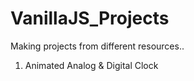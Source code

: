 # VanillaJS_Projects
Making projects from different resources..

1. Animated Analog & Digital Clock
